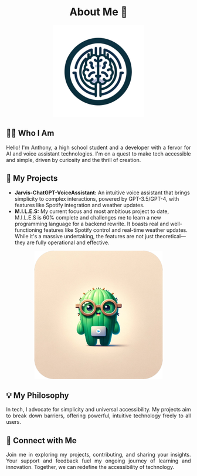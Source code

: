 <h1 align="center">About Me 🌵</h1>

<p align="center">
  <img src="miles_logo.png" width="250" height="250" alt="MILES Logo">
</p>

<h2>👨‍💻 Who I Am</h2>
<p align="justify">
Hello! I'm Anthony, a high school student and a developer with a fervor for AI and voice assistant technologies. I'm on a quest to make tech accessible and simple, driven by curiosity and the thrill of creation.
</p>

<h2>🚀 My Projects</h2>
<ul>
<li><b>Jarvis-ChatGPT-VoiceAssistant:</b> An intuitive voice assistant that brings simplicity to complex interactions, powered by GPT-3.5/GPT-4, with features like Spotify integration and weather updates.</li>
<li><b>M.I.L.E.S:</b> My current focus and most ambitious project to date, M.I.L.E.S is 60% complete and challenges me to learn a new programming language for a backend rewrite. It boasts real and well-functioning features like Spotify control and real-time weather updates. While it's a massive undertaking, the features are not just theoretical—they are fully operational and effective.</li>
</ul>

<p align="center">
  <img src="image (1).png" width="350" height="350" alt="Small Cactus Profile Picture">
</p>

<h2>💡 My Philosophy</h2>
<p align="justify">
In tech, I advocate for simplicity and universal accessibility. My projects aim to break down barriers, offering powerful, intuitive technology freely to all users.
</p>

<h2>🤝 Connect with Me</h2>
<p align="justify">
Join me in exploring my projects, contributing, and sharing your insights. Your support and feedback fuel my ongoing journey of learning and innovation. Together, we can redefine the accessibility of technology.
</p>
